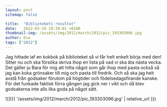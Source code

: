 ```yaml
---
layout: post
sitemap: false

title:  "Bibliotekets resultat"
date:   2012-03-10 19:39:01 +0100
thumbnail-img: /assets/img/2012/march/2012/pic_193303096.jpg
author: Eva
tags: ["2012"]
---
```


Jag hittade iaf en kokbok på biblioteket så vi får helt enkelt börja med den! Sitter nu och ska försöka skriva ihop en lista på vad vi ska äta nästa vecka. Det gäller ju Bara för mig att hitta något som går ihop med pasta också så jag kan koka grönsaker till mig och pasta till fredrik. Och så ska jag helt avstå från godsaker förutom på högtider och födelsedagsfirande kanske. För det funkade faktisk förra gången jag gick ner i vikt och då blev godsakerna inte alls lika goda på något sätt.

![]({{ '/assets/img/2012/march/2012/pic_193303096.jpg'  | relative_url }})

